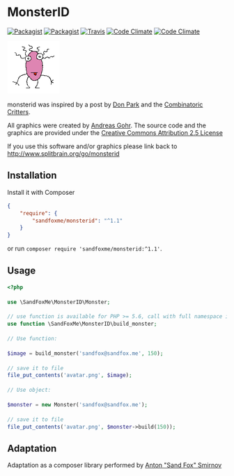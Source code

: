 # MonsterID

[![Packagist](https://img.shields.io/packagist/v/sandfoxme/monsterid.svg?maxAge=2592000)](https://packagist.org/packages/sandfoxme/monsterid)
[![Packagist](https://img.shields.io/packagist/l/sandfoxme/monsterid.svg?maxAge=2592000)](https://creativecommons.org/licenses/by/2.5/)
[![Travis](https://img.shields.io/travis/sandfoxme/monsterid.svg?maxAge=2592000)](https://travis-ci.org/sandfoxme/monsterid)
[![Code Climate](https://img.shields.io/codeclimate/coverage/github/sandfoxme/monsterid.svg?maxAge=2592000)](https://codeclimate.com/github/sandfoxme/monsterid/coverage)
[![Code Climate](https://img.shields.io/codeclimate/maintainability/sandfoxme/monsterid.svg?maxAge=2592000)](https://codeclimate.com/github/sandfoxme/monsterid)

![Monster Example](docs/example.png)

monsterid was inspired by a post by 
[Don Park](http://www.docuverse.com/blog/donpark/2007/01/18/visual-security-9-block-ip-identification) 
and the [Combinatoric Critters](http://www.levitated.net/bones/walkingFaces/index.html).

All graphics were created by [Andreas Gohr](http://www.splitbrain.org). The source code and the graphics are provided
under the [Creative Commons Attribution 2.5 License](http://creativecommons.org/licenses/by/2.5/)

If you use this software and/or graphics please link back to http://www.splitbrain.org/go/monsterid

## Installation

Install it with Composer

```json
{
    "require": {
        "sandfoxme/monsterid": "^1.1"
    }
}
```

or run `composer require 'sandfoxme/monsterid:^1.1'`.

## Usage

```php
<?php

use \SandFoxMe\MonsterID\Monster;

// use function is available for PHP >= 5.6, call with full namespace in earlier versions
use function \SandFoxMe\MonsterID\build_monster;

// Use function:

$image = build_monster('sandfox@sandfox.me', 150);

// save it to file
file_put_contents('avatar.png', $image);

// Use object:

$monster = new Monster('sandfox@sandfox.me');

// save it to file
file_put_contents('avatar.png', $monster->build(150));
```

## Adaptation

Adaptation as a composer library performed by [Anton "Sand Fox" Smirnov](https://sandfox.me/)
